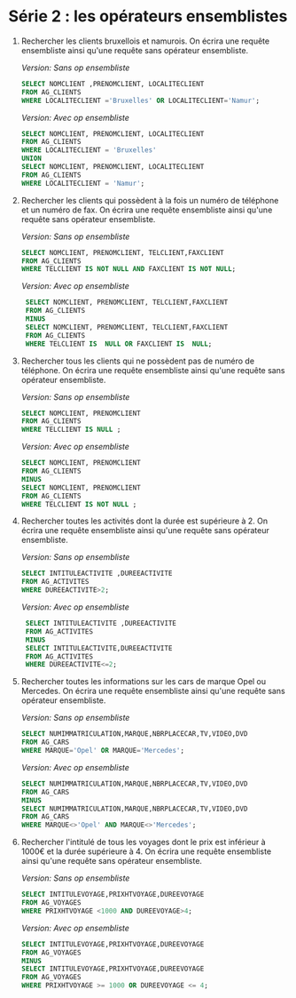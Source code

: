 
# Série 2 : les opérateurs ensemblistes

1. Rechercher les clients bruxellois et namurois. On écrira une requête ensembliste ainsi qu'une requête
    sans opérateur ensembliste.
    
    _Version: Sans op ensembliste_
    ~~~sql
    SELECT NOMCLIENT ,PRENOMCLIENT, LOCALITECLIENT
    FROM AG_CLIENTS
    WHERE LOCALITECLIENT ='Bruxelles' OR LOCALITECLIENT='Namur';
    ~~~
    _Version: Avec op ensembliste_
    <!-- pour les op ensembl il faut que tout soit compatibles donc avoir les mme select -->

    ~~~sql
    SELECT NOMCLIENT, PRENOMCLIENT, LOCALITECLIENT
    FROM AG_CLIENTS
    WHERE LOCALITECLIENT = 'Bruxelles'
    UNION
    SELECT NOMCLIENT, PRENOMCLIENT, LOCALITECLIENT
    FROM AG_CLIENTS
    WHERE LOCALITECLIENT = 'Namur';
    ~~~

2. Rechercher les clients qui possèdent à la fois un numéro de téléphone et un numéro de fax. On écrira 
    une requête ensembliste ainsi qu'une requête sans opérateur ensembliste.
    
    _Version: Sans op ensembliste_
    ~~~sql
    SELECT NOMCLIENT, PRENOMCLIENT, TELCLIENT,FAXCLIENT
    FROM AG_CLIENTS
    WHERE TELCLIENT IS NOT NULL AND FAXCLIENT IS NOT NULL;
    ~~~
     _Version: Avec op ensembliste_
   ~~~sql
    SELECT NOMCLIENT, PRENOMCLIENT, TELCLIENT,FAXCLIENT
    FROM AG_CLIENTS
    MINUS
    SELECT NOMCLIENT, PRENOMCLIENT, TELCLIENT,FAXCLIENT
    FROM AG_CLIENTS
    WHERE TELCLIENT IS  NULL OR FAXCLIENT IS  NULL;
   ~~~
   
3. Rechercher tous les clients qui ne possèdent pas de numéro de téléphone. On écrira une requête 
    ensembliste ainsi qu'une requête sans opérateur ensembliste.

     _Version: Sans op ensembliste_
    ~~~sql
    SELECT NOMCLIENT, PRENOMCLIENT
    FROM AG_CLIENTS
    WHERE TELCLIENT IS NULL ;
    ~~~
    _Version: Avec op ensembliste_
    ~~~sql
    SELECT NOMCLIENT, PRENOMCLIENT
    FROM AG_CLIENTS
    MINUS
    SELECT NOMCLIENT, PRENOMCLIENT
    FROM AG_CLIENTS
    WHERE TELCLIENT IS NOT NULL ;
    ~~~
   
4. Rechercher toutes les activités dont la durée est supérieure à 2. On écrira une requête ensembliste
    ainsi qu'une requête sans opérateur ensembliste.

     _Version: Sans op ensembliste_
    ~~~sql
    SELECT INTITULEACTIVITE ,DUREEACTIVITE
    FROM AG_ACTIVITES
    WHERE DUREEACTIVITE>2;
    ~~~
     _Version: Avec op ensembliste_
   ~~~sql
    SELECT INTITULEACTIVITE ,DUREEACTIVITE
    FROM AG_ACTIVITES
    MINUS
    SELECT INTITULEACTIVITE,DUREEACTIVITE
    FROM AG_ACTIVITES
    WHERE DUREEACTIVITE<=2;
   ~~~   
   
5. Rechercher toutes les informations sur les cars de marque Opel ou Mercedes. On écrira une requête ensembliste 
    ainsi qu'une requête sans opérateur ensembliste.
    
     _Version: Sans op ensembliste_
    ~~~sql
    SELECT NUMIMMATRICULATION,MARQUE,NBRPLACECAR,TV,VIDEO,DVD 
    FROM AG_CARS
    WHERE MARQUE='Opel' OR MARQUE='Mercedes';
   ~~~
      _Version: Avec op ensembliste_
    ~~~sql
    SELECT NUMIMMATRICULATION,MARQUE,NBRPLACECAR,TV,VIDEO,DVD 
    FROM AG_CARS
    MINUS
    SELECT NUMIMMATRICULATION,MARQUE,NBRPLACECAR,TV,VIDEO,DVD 
    FROM AG_CARS
    WHERE MARQUE<>'Opel' AND MARQUE<>'Mercedes';
    ~~~
   
6. Rechercher l'intitulé de tous les voyages dont le prix est inférieur à 1000€ et la durée supérieure à 4. 
    On écrira une requête ensembliste ainsi qu'une requête sans opérateur ensembliste.
    
     _Version: Sans op ensembliste_
    ~~~sql
    SELECT INTITULEVOYAGE,PRIXHTVOYAGE,DUREEVOYAGE
    FROM AG_VOYAGES
    WHERE PRIXHTVOYAGE <1000 AND DUREEVOYAGE>4;
    ~~~
    _Version: Avec op ensembliste_
    ~~~sql
    SELECT INTITULEVOYAGE,PRIXHTVOYAGE,DUREEVOYAGE
    FROM AG_VOYAGES
    MINUS
    SELECT INTITULEVOYAGE,PRIXHTVOYAGE,DUREEVOYAGE
    FROM AG_VOYAGES
    WHERE PRIXHTVOYAGE >= 1000 OR DUREEVOYAGE <= 4;
    ~~~   